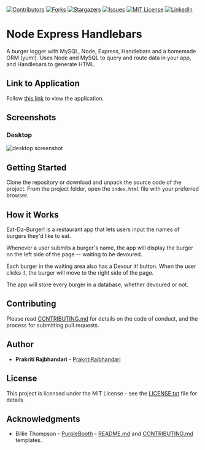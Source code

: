 [contributors-shield]: https://img.shields.io/github/contributors/yours-kkuznets/Coinchange-Crypto-Tracker.svg?style=flat-square
[contributors-url]: https://github.com/yours-kkuznets/Coinchange-Crypto-Tracker/graphs/contributors
[forks-shield]: https://img.shields.io/github/forks/yours-kkuznets/Coinchange-Crypto-Tracker.svg?style=flat-square
[forks-url]: https://github.com/yours-kkuznets/Coinchange-Crypto-Tracker/network/members
[stars-shield]: https://img.shields.io/github/stars/yours-kkuznets/Coinchange-Crypto-Tracker.svg?style=flat-square
[stars-url]: https://github.com/yours-kkuznets/Coinchange-Crypto-Tracker/stargazers
[issues-shield]: https://img.shields.io/github/issues/yours-kkuznets/Coinchange-Crypto-Tracker.svg?style=flat-square
[issues-url]: https://github.com/yours-kkuznets/Coinchange-Crypto-Tracker/issues
[license-shield]: https://img.shields.io/github/license/yours-kkuznets/Coinchange-Crypto-Tracker.svg?style=flat-square
[license-url]: https://github.com/yours-kkuznets/Coinchange-Crypto-Tracker/blob/master/LICENSE.txt
[linkedin-shield]: https://img.shields.io/badge/-LinkedIn-black.svg?style=flat-square&logo=linkedin&colorB=555
[linkedin-url]: https://linkedin.com/in/yourskkuznets

[![Contributors][contributors-shield]][contributors-url] [![Forks][forks-shield]][forks-url] [![Stargazers][stars-shield]][stars-url] [![Issues][issues-shield]][issues-url] [![MIT License][license-shield]][license-url] [![LinkedIn][linkedin-shield]][linkedin-url]

# Node Express Handlebars

A burger logger with MySQL, Node, Express, Handlebars and a homemade ORM (yum!). Uses Node and MySQL to query and route data in your app, and Handlebars to generate HTML.

## Link to Application

Follow [this link](https://yours-kkuznets.github.io/Coinchange-Crypto-Tracker/) to view the application.

## Screenshots

### Desktop

<img src="../assets/img/desktop.PNG" alt="  desktop screenshot"/>


## Getting Started

Clone the repository or download and unpack the source code of the project. From the project folder, open the `index.html` file with your preferred browser.

## How it Works

Eat-Da-Burger! is a restaurant app that lets users input the names of burgers they'd like to eat.

Whenever a user submits a burger's name, the app will display the burger on the left side of the page -- waiting to be devoured.

Each burger in the waiting area also has a Devour it! button. When the user clicks it, the burger will move to the right side of the page.

The app will store every burger in a database, whether devoured or not.


## Contributing

Please read [CONTRIBUTING.md](https://github.com/yours-kkuznets/Random-Password-Generator/blob/master/CONTRIBUTING.md) for details on the code of conduct, and the process for submitting pull requests.

## Author

- **Prakriti Rajbhandari** - [PrakritiRajbhandari](https://github.com/PrakritiRajbhandari)

## License

This project is licensed under the MIT License - see the [LICENSE.txt](https://github.com/yours-kkuznets/Random-Password-Generator/blob/master/LICENSE.txt) file for details

## Acknowledgments

- Billie Thompson - [PurpleBooth](https://gist.github.com/PurpleBooth) - [README.md](https://gist.github.com/PurpleBooth/109311bb0361f32d87a2) and [CONTRIBUTING.md](https://gist.github.com/PurpleBooth/b24679402957c63ec426) templates.

